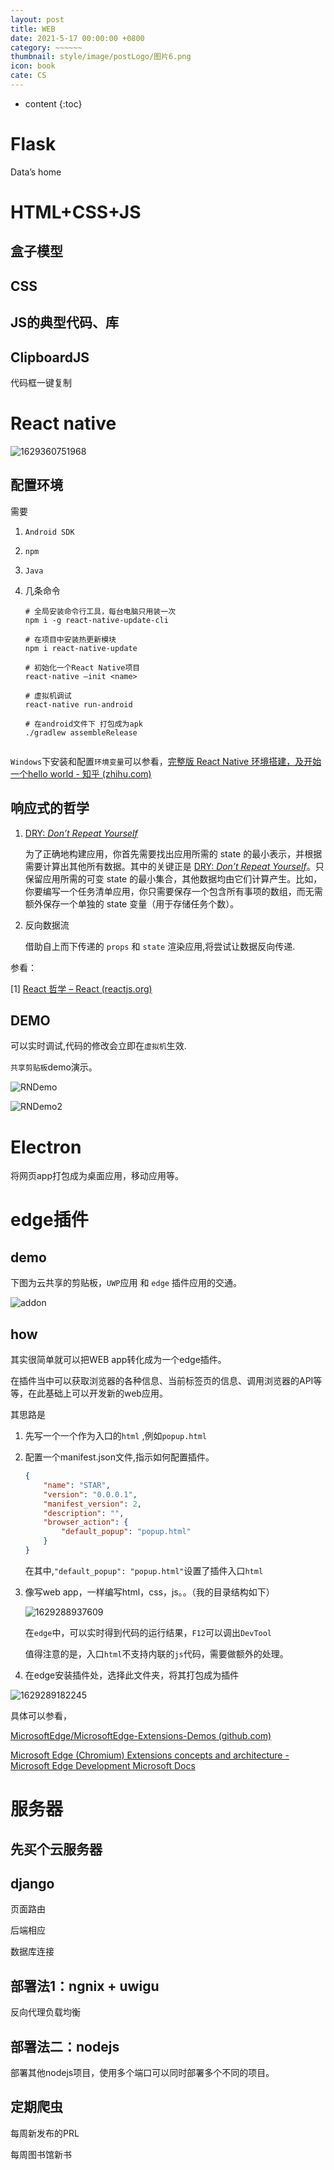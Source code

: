 ```yaml
---
layout: post
title: WEB
date: 2021-5-17 00:00:00 +0800
category: ~~~~~~
thumbnail: style/image/postLogo/图片6.png
icon: book
cate: CS
---
```



* content
{:toc}


# Flask
Data’s home


# HTML+CSS+JS

## 盒子模型

## CSS

## JS的典型代码、库

## ClipboardJS
代码框一键复制






# React native

![1629360751968](/myPage/style/image/ALL_MD_PIC/1629360751968.png)

## 配置环境

需要

1. `Android SDK`

2. `npm`

3. `Java`

4. 几条命令

   ```shell
   # 全局安装命令行工具，每台电脑只用装一次
   npm i -g react-native-update-cli
   
   # 在项目中安装热更新模块
   npm i react-native-update
   
   # 初始化一个React Native项目
   react-native –init <name> 
   
   # 虚拟机调试
   react-native run-android
   
   # 在android文件下 打包成为apk
   ./gradlew assembleRelease
   
   
   ```

`Windows`下安装和配置`环境变量`可以参看，[完整版 React Native 环境搭建，及开始一个hello world - 知乎 (zhihu.com)](https://zhuanlan.zhihu.com/p/213878203)



## 响应式的哲学

1. [DRY: *Don’t Repeat Yourself*](https://en.wikipedia.org/wiki/Don't_repeat_yourself)

   为了正确地构建应用，你首先需要找出应用所需的 state 的最小表示，并根据需要计算出其他所有数据。其中的关键正是 [DRY: *Don’t Repeat Yourself*](https://en.wikipedia.org/wiki/Don't_repeat_yourself)。只保留应用所需的可变 state 的最小集合，其他数据均由它们计算产生。比如，你要编写一个任务清单应用，你只需要保存一个包含所有事项的数组，而无需额外保存一个单独的 state 变量（用于存储任务个数）。

2. 反向数据流

   借助自上而下传递的 `props` 和 `state` 渲染应用,将尝试让数据反向传递.

参看：

[1] [React 哲学 – React (reactjs.org)](https://zh-hans.reactjs.org/docs/thinking-in-react.html)





## DEMO

可以实时调试,代码的修改会立即在`虚拟机`生效.

`共享剪贴板`demo演示。

![RNDemo](/myPage/style/image/ALL_MD_PIC/RNDemo.gif)

![RNDemo2](/myPage/style/image/ALL_MD_PIC/RNDemo2-1629362552869.gif)




# Electron

将网页app打包成为桌面应用，移动应用等。




# edge插件



## demo

下图为云共享的剪贴板，`UWP`应用 和 `edge` 插件应用的交通。

![addon](/myPage/style/image/2021-08-17-edgeAddon-post_assets/addon.gif)

## how



其实很简单就可以把WEB app转化成为一个edge插件。

在插件当中可以获取浏览器的各种信息、当前标签页的信息、调用浏览器的API等等，在此基础上可以开发新的web应用。

其思路是

1. 先写一个一个作为入口的`html` ,例如`popup.html`

2. 配置一个manifest.json文件,指示如何配置插件。

   

   ```json
   {
       "name": "STAR",
       "version": "0.0.0.1",
       "manifest_version": 2,
       "description": "",
       "browser_action": {
           "default_popup": "popup.html"
       }
   }
   ```

   在其中,`"default_popup": "popup.html"`设置了插件入口`html`

3. 像写web app，一样编写html，css，js。。（我的目录结构如下）

   ![1629288937609](/myPage/style/image/2021-08-17-edgeAddon-post_assets/1629288937609.png)

   在`edge`中，可以实时得到代码的运行结果，`F12`可以调出`DevTool`

   值得注意的是，入口`html`不支持内联的`js`代码，需要做额外的处理。

4. 在edge安装插件处，选择此文件夹，将其打包成为插件

![1629289182245](/myPage/style/image/2021-08-17-edgeAddon-post_assets/1629289182245.png)

具体可以参看，

[MicrosoftEdge/MicrosoftEdge-Extensions-Demos (github.com)](https://github.com/MicrosoftEdge/MicrosoftEdge-Extensions-Demos)

[Microsoft Edge (Chromium) Extensions concepts and architecture - Microsoft Edge Development Microsoft Docs](https://docs.microsoft.com/en-us/microsoft-edge/extensions-chromium/getting-started/)



# 服务器

##  先买个云服务器



##  django


页面路由

后端相应

数据库连接


## 部署法1：ngnix + uwigu

反向代理负载均衡

## 部署法二：nodejs

部署其他nodejs项目，使用多个端口可以同时部署多个不同的项目。

## 定期爬虫

每周新发布的PRL

每周图书馆新书







